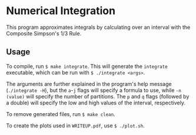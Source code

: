 # Numerical Integration

This program approximates integrals by calculating over an interval with the Composite Simpson's 1/3 Rule.

## Usage

To compile, run `$ make integrate`. This will generate the `integrate` executable, which can be run with `$ ./integrate <args>`.

The arguments are further explained in the program's help message (`./integrate -H`), but the `a`-`j` flags will specify a formula to use, while `-n (value)` will specify the number of partitions. The `p` and `q` flags (followed by a double) will specify the low and high values of the interval, respectively.

To remove generated files, run `$ make clean`.

To create the plots used in `WRITEUP.pdf`, use `$ ./plot.sh`.
